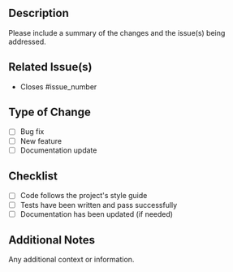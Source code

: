 ## Description
Please include a summary of the changes and the issue(s) being addressed.

## Related Issue(s)
- Closes #issue_number

## Type of Change
- [ ] Bug fix
- [ ] New feature
- [ ] Documentation update

## Checklist
- [ ] Code follows the project's style guide
- [ ] Tests have been written and pass successfully
- [ ] Documentation has been updated (if needed)

## Additional Notes
Any additional context or information.

